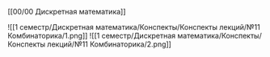 [[00/00 Дискретная математика]]

![[1 семестр/Дискретная математика/Конспекты/Конспекты лекций/№11 Комбинаторика/1.png]]
![[1 семестр/Дискретная математика/Конспекты/Конспекты лекций/№11 Комбинаторика/2.png]]